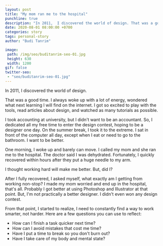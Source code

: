 ```yaml
---
layout: post
title: "My mom ran me to the hospital"
punchline: true
description: "In 2011,  I discovered the world of design. That was a good time. I always woke up with a lot of energy, wondered what next learning I will find on the internet. I got so excited to play with the tools, read articles about design, and watched as many tutorials as possible."
date: 2020-08-01 08:00:00 +0700
categories: story
tags: personal-story
author: "Budi Tanrim"

image:
 path: /img/seo/buditanrim-seo-01.jpg
 height: 630
 width: 1200
gif: false
twitter-seo: 
 - "seo/buditanrim-seo-01.jpg"
---
```


In 2011,  I discovered the world of design.

That was a good time. I always woke up with a lot of energy, wondered what next learning I will find on the internet. I got so excited to play with the tools, read articles about design, and watched as many tutorials as possible.

I took accounting at university, but I didn't want to be an accountant. So, I dedicated all my free time to enter the design contest, hoping to be a designer one day. On the summer break, I took it to the extreme. I sat in front of the computer all day, except when I eat or need to go to the bathroom. I want to be better.

One morning, I woke up and barely can move. I called my mom and she ran me to the hospital. The doctor said I was dehydrated. Fortunately, I quickly recovered within hours after they put a huge needle to my arm.

I thought working hard will make me better. But, did I?

After I fully recovered, I asked myself, what exactly am I getting from working non-stop? I made my mom worried and end up in the hospital, that's all. Probably I got better at using Photoshop and Illustrator at that point. But, I'm not practically a better designer. I didn't even won any design contest.

From that point, I started to realize, I need to constantly find a way to work smarter, not harder. Here are a few questions you can use to reflect:

- How can I finish a task quicker next time?
- How can I avoid mistakes that cost me time?
- Have I put a time to break so you don't burn out?
- Have I take care of my body and mental state?
